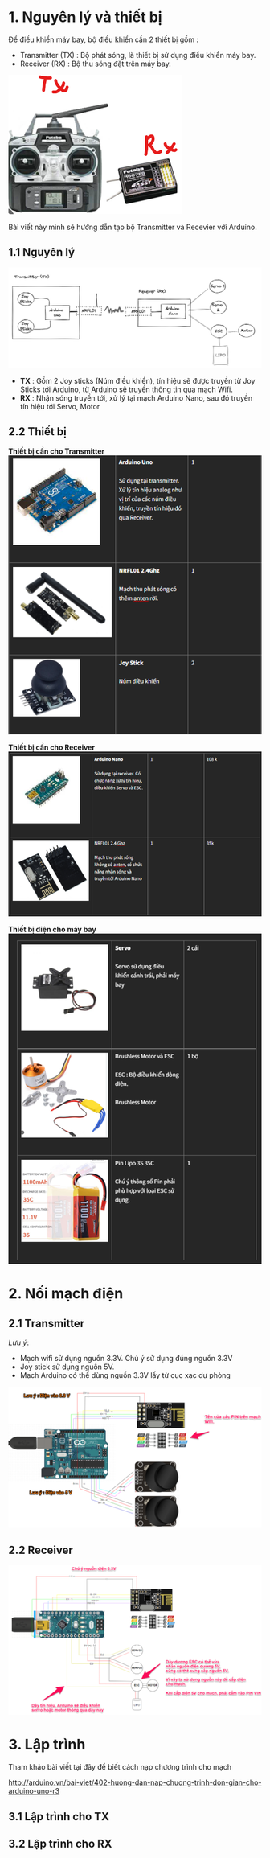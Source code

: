 # 1. Nguyên lý và thiết bị

Để điều khiển máy bay, bộ điều khiển cần 2 thiết bị gồm : 
- Transmitter (TX) : Bộ phát sóng, là thiết bị sử dụng điều khiển máy bay.
- Receiver (RX) : Bộ thu sóng đặt trên máy bay. 

![alt text](img/tx_rx_futaba.png)

Bài viết này mình sẽ hướng dẫn tạo bộ Transmitter và Recevier với Arduino.

## 1.1 Nguyên lý 

![alt text](./img/txrx.png)

- **TX** : Gồm 2 Joy sticks (Núm điều khiển), tín hiệu sẽ được truyền từ Joy Sticks tới Arduino, từ Arduino sẽ truyền thông tin qua mạch Wifi.
- **RX** : Nhận sóng truyền tới, xử lý tại mạch Arduino Nano, sau đó truyền tín hiệu tới Servo, Motor

## 2.2 Thiết bị

**Thiết bị cần cho Transmitter**
![alt text](img/tx_devices.png)

**Thiết bị cần cho Receiver**
![alt text](img/rx_devices.png)

**Thiết bị điện cho máy bay**
![alt text](img/airplane_devices.png)


# 2. Nối mạch điện 

## 2.1 Transmitter

*Lưu ý*:
- Mạch wifi sử dụng nguồn 3.3V. Chú ý sử dụng đúng nguồn 3.3V
- Joy stick sử dụng nguồn 5V. 
- Mạch Arduino có thể dùng nguồn 3.3V lấy từ cục xạc dự phòng

![alt text](img/tx_map.png)

## 2.2 Receiver
![alt text](img/rx_map.png)

# 3. Lập trình
Tham khảo bài viết tại đây để biết cách nạp chương trình cho mạch

http://arduino.vn/bai-viet/402-huong-dan-nap-chuong-trinh-don-gian-cho-arduino-uno-r3

## 3.1 Lập trình cho TX


## 3.2 Lập trình cho RX

